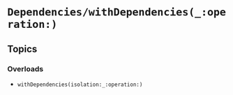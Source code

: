 # ``Dependencies/withDependencies(_:operation:)``

## Topics

### Overloads

- ``withDependencies(isolation:_:operation:)``
